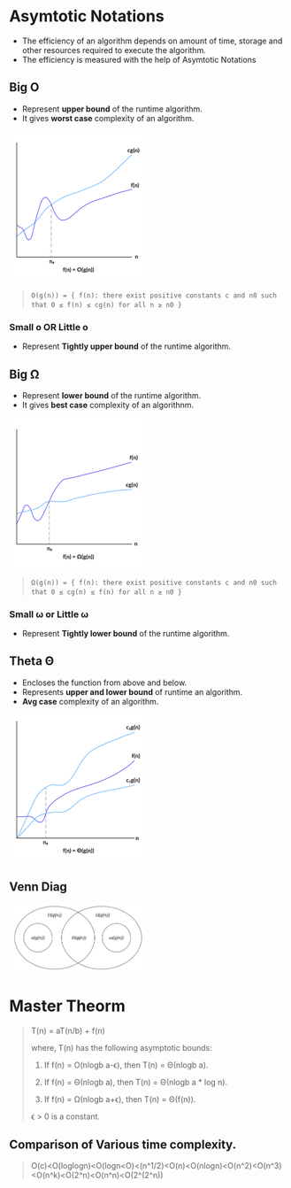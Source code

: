 # Asymtotic Notations

* The efficiency of an algorithm depends on amount of time, storage and other resources required to execute the algorithm.
* The efficiency is measured with the help of Asymtotic Notations

## Big O

* Represent **upper bound** of the runtime algorithm.
* It gives **worst case** complexity of an algorithm.

[<img src="big0.png" width="250"/>](big0.png)

>```O(g(n)) = { f(n): there exist positive constants c and n0 such that 0 ≤ f(n) ≤ cg(n) for all n ≥ n0 }```

### Small o OR Little o

* Represent **Tightly upper bound** of the runtime algorithm.

## Big  Ω

* Represent **lower bound** of the runtime algorithm.
* It gives **best case** complexity of an algorithnm.

[<img src="omega.png" width="250">](bigomega.png)

>```Ω(g(n)) = { f(n): there exist positive constants c and n0 such that 0 ≤ cg(n) ≤ f(n) for all n ≥ n0 }```

### Small ω or Little ω

* Represent **Tightly lower bound** of the runtime algorithm.

## Theta Θ

* Encloses the function from above and below.
* Represents **upper and lower bound** of runtime an algorithm.
* **Avg case** complexity of an algorithm.

[<img src="theta.png" width="250">](theta.png)

## Venn Diag

[<img src="venn_diag.png" width="250">](venn_diag.png)

# Master Theorm

>T(n) = aT(n/b) + f(n)
>
>where, T(n) has the following asymptotic bounds:
>
>    1. If f(n) = O(nlogb a-ϵ), then T(n) = Θ(nlogb a).
>
>    2. If f(n) = Θ(nlogb a), then T(n) = Θ(nlogb a * log n).
>
>    3. If f(n) = Ω(nlogb a+ϵ), then T(n) = Θ(f(n)).
>
>ϵ > 0 is a constant.

## Comparison of Various time complexity.

>O(c)<O(loglogn)<O(logn<O)<(n^1/2)<O(n)<O(nlogn)<O(n^2)<O(n^3)<O(n^k)<O(2^n)<O(n^n)<O(2^(2^n))